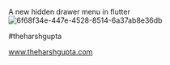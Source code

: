 
A new hidden drawer menu in flutter 
![6f68f34e-447e-4528-8514-6a37ab8e36db](https://user-images.githubusercontent.com/96082443/183870289-4cfd613b-beb4-4e39-82c5-d88a9406a45a.jpg)

#theharshgupta

www.theharshgupta.com



